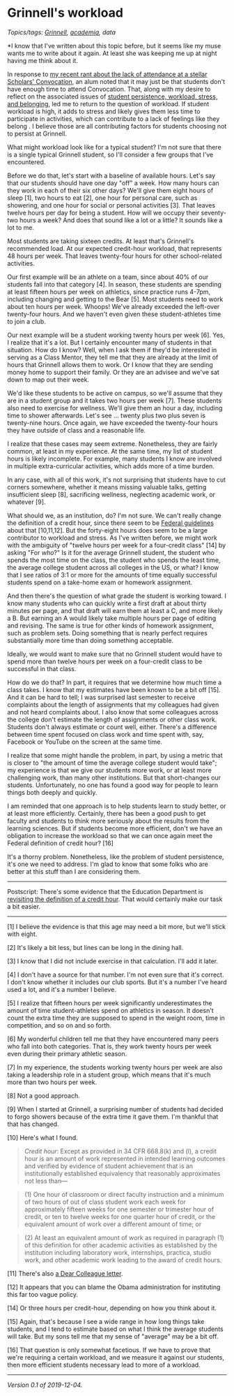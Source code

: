 Grinnell's workload
===================

*Topics/tags: [Grinnell](index-grinnell), [academia](index-academia), data*

*I know that I've written about this topic before, but it seems
like my muse wants me to write about it again.  At least she was
keeping me up at night having me think about it.

In response to [my recent rant about the lack of attendance at a
stellar Scholars' Convocation](frustrated-2019-11-21d), an alum
noted that it may just be that students don't have enough time to
attend Convocation.  That, along with my desire to reflect on the
associated issues of [student persistence, workload, stress, and
belonging](persistence-rate-2019-11-24), led me to return to the
question of workload. If student workload is high, it adds to stress
and likely gives them less time to participate in activities, which
can contribute to a lack of feelings like they belong .  I believe
those are all contributing factors for students choosing not to
persist at Grinnell.

What might workload look like for a typical student?  I'm not sure
that there is a single typical Grinnell student, so I'll consider
a few groups that I've encountered.

Before we do that, let's start with a baseline of available hours.
Let's say that our students should have one day "off" a week.  How
many hours can they work in each of their six other days?  We'll
give them eight hours of sleep [1], two hours to eat [2], one hour
for personal care, such as showering, and one hour for social or
personal activities [3].  That leaves twelve hours per day for being
a student.  How will we occupy their seventy-two hours a week?  And
does that sound like a lot or a little?  It sounds like a lot to
me.

Most students are taking sixteen credits.  At least that's Grinnell's
recommended load.  At our expected credit-hour workload, that
represents 48 hours per week.  That leaves twenty-four hours for
other school-related activities.

Our first example will be an athlete on a team, since about 40% of
our students fall into that category [4].  In season, these students
are spending at least fifteen hours per week on athletics, since
practice runs 4-7pm, including changing and getting to the Bear
[5].  Most students need to work about ten hours per week.  Whoops!
We've already exceeded the left-over twenty-four hours.  And we
haven't even given these student-athletes time to join a club.

Our next example will be a student working twenty hours per week
[6].  Yes, I realize that it's a lot.  But I certainly encounter
many of students in that situation.  How do I know?  Well, when I
ask them if they'd be interested in serving as a Class Mentor, they
tell me that they are already at the limit of hours that Grinnell
allows them to work.  Or I know that they are sending money home
to support their family. Or they are an advisee and we've sat down
to map out their week.

We'd like these students to be active on campus, so we'll assume
that they are in a student group and it takes two hours per week
[7]. These students also need to exercise for wellness.  We'll give
them an hour a day, including time to shower afterwards.  Let's see
...  twenty plus two plus seven is twenty-nine hours.  Once again,
we have exceeded the twenty-four hours they have outside of class
and a reasonable life.

I realize that these cases may seem extreme.  Nonetheless, they are
fairly common, at least in my experience.  At the same time, my
list of student hours is likely incomplete.  For example, many
students I know are involved in multiple extra-curricular activities,
which adds more of a time burden.

In any case, with all of this work, it's not surprising that students
have to cut corners somewhere, whether it means missing valuable
talks, getting insufficient sleep [8], sacrificing wellness,
neglecting academic work, or whatever [9].

What should we, as an institution, do?  I'm not sure.  We can't
really change the definition of a credit hour, since there seem to
be [Federal
guidelines](https://www.ecfr.gov/cgi-bin/text-idx?SID=ae813138f65c93bd81a17b66d59d067d&mc=true&node=pt34.3.600&rgn=div5#se34.3.600_12)
about that [10,11,12].  But the forty-eight hours does seem to be a large 
contributor to workload and stress.  As
I've written before, we might work with the ambiguity of "twelve hours
per week for a four-credit class" [14] by asking "For _who_?"  Is it for
the average Grinnell student, the student who spends the most time
on the class, the student who spends the least time, the average
college student across all colleges in the US, or what?  I know
that I see ratios of 3:1 or more for the amounts of time equally
successful students spend on a take-home exam or homework assignment.

And then there's the question of what grade the student is working
toward.  I know many students who can quickly write a first draft 
at about thirty minutes per page, and that draft will earn them at 
least a C, and more likely a B.  But earning an A would likely take
multiple hours per page of editing and revising.  The same is true
for other kinds of homework assignment, such as problem sets.  Doing
something that is nearly perfect requires substantially more time than
doing something acceptable.

Ideally, we would want to make sure that no Grinnell student would
have to spend more than twelve hours per week on a four-credit class
to be successful in that class.

How do we do that?  In part, it requires that we determine how much
time a class takes. I know that my estimates have been known to be
a bit off [15].  And it can be hard to tell; I was surprised last
semester to receive complaints about the length of assignments that
my colleagues had given and not heard complaints about.  I also
know that some colleagues across the college don't estimate the
length of assignments or other class work.  Students don't always
estimate or count well, either.  There's a difference between time
spent focused on class work and time spent with, say, Facebook or
YouTube on the screen at the same time.

I realize that some might handle the problem, in part, by using a
metric that is closer to "the amount of time the average college
student would take"; my experience is that we give our students more
work, or at least more challenging work, than many other institutions.
But that short-changes our students.  Unfortunately, no one has found
a good way for people to learn things both deeply and quickly.

I am reminded that one approach is to help students learn to study
better, or at least more efficiently.  Certainly, there has been a
good push to get faculty and students to think more seriously about
the results from the learning sciences.  But if students become
more efficient, don't we have an obligation to increase the workload
so that we can once again meet the Federal definition of credit
hour? [16]

It's a thorny problem.  Nonetheless, like the problem of student
persistence, it's one we need to address.  I'm glad to know that
some folks who are better at this stuff than I are considering them.

---

Postscript: There's some evidence that the Education Department is
[revisiting the definition of a credit
hour](https://www.insidehighered.com/quicktakes/2019/03/12/more-confusion-credit-hour-definition).  That would certainly make our task a bit easier.

---

[1] I believe the evidence is that this age may need a bit more, but we'll stick with eight.

[2] It's likely a bit less, but lines can be long in the dining hall.

[3] I know that I did not include exercise in that calculation.  I'll
add it later.

[4] I don't have a source for that number.  I'm not even sure that it's
correct.  I don't know whether it includes our club sports.  But it's 
a number I've heard used a lot, and it's a number I believe.

[5] I realize that fifteen hours per week significantly underestimates
the amount of time student-athletes spend on athletics in season.
It doesn't count the extra time they are supposed to spend in the
weight room, time in competition, and so on and so forth.

[6] My wonderful children tell me that they have encountered many
peers who fall into both categories.  That is, they work twenty hours
per week even during their primary athletic season.

[7] In my experience, the students working twenty hours per week
are also taking a leadership role in a student group, which means
that it's much more than two hours per week.

[8] Not a good approach.

[9] When I started at Grinnell, a surprising number of students had
decided to forgo showers because of the extra time it gave them.  I'm
thankful that that has changed.

[10] Here's what I found.

> _Credit hour_: Except as provided in 34 CFR 668.8(k) and (l), a credit hour is an amount of work represented in intended learning outcomes and verified by evidence of student achievement that is an institutionally established equivalency that reasonably approximates not less than—

> (1) One hour of classroom or direct faculty instruction and a minimum of two hours of out of class student work each week for approximately fifteen weeks for one semester or trimester hour of credit, or ten to twelve weeks for one quarter hour of credit, or the equivalent amount of work over a different amount of time; or

> (2) At least an equivalent amount of work as required in paragraph (1) of this definition for other academic activities as established by the institution including laboratory work, internships, practica, studio work, and other academic work leading to the award of credit hours.

[11] There's also [a Dear Colleague
letter](https://ifap.ed.gov/dpcletters/attachments/GEN1106.pdf).

[12] It appears that you can blame the Obama administration for
instituting this far too vague policy.

[14] Or three hours per credit-hour, depending on how you think
about it.

[15] Again, that's because I see a wide range in how long things
take students, and I tend to estimate based on what I think the
average students will take.  But my sons tell me that my sense of
"average" may be a bit off.

[16] That question is only somewhat facetious.  If we have to prove
that we're requiring a certain workload, and we measure it against
our students, then more efficient students necessary lead to more of
a workload.

---

*Version 0.1 of 2019-12-04.*
